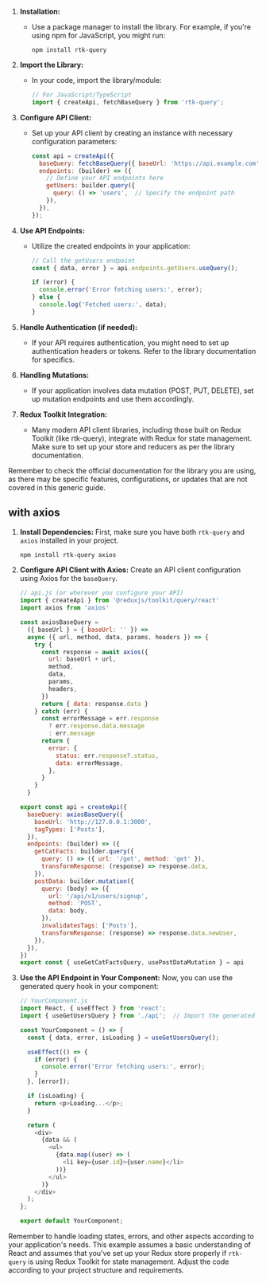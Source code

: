 1. **Installation:**
   - Use a package manager to install the library. For example, if you're using npm for JavaScript, you might run: 
     ```
     npm install rtk-query
     ```

2. **Import the Library:**
   - In your code, import the library/module:
     ```javascript
     // For JavaScript/TypeScript
     import { createApi, fetchBaseQuery } from 'rtk-query';
     ```

3. **Configure API Client:**
   - Set up your API client by creating an instance with necessary configuration parameters:
     ```javascript
     const api = createApi({
       baseQuery: fetchBaseQuery({ baseUrl: 'https://api.example.com' }),
       endpoints: (builder) => ({
         // Define your API endpoints here
         getUsers: builder.query({
           query: () => 'users',  // Specify the endpoint path
         }),
       }),
     });
     ```

4. **Use API Endpoints:**
   - Utilize the created endpoints in your application:
     ```javascript
     // Call the getUsers endpoint
     const { data, error } = api.endpoints.getUsers.useQuery();

     if (error) {
       console.error('Error fetching users:', error);
     } else {
       console.log('Fetched users:', data);
     }
     ```

5. **Handle Authentication (if needed):**
   - If your API requires authentication, you might need to set up authentication headers or tokens. Refer to the library documentation for specifics.

6. **Handling Mutations:**
   - If your application involves data mutation (POST, PUT, DELETE), set up mutation endpoints and use them accordingly.

7. **Redux Toolkit Integration:**
   - Many modern API client libraries, including those built on Redux Toolkit (like rtk-query), integrate with Redux for state management. Make sure to set up your store and reducers as per the library documentation.

Remember to check the official documentation for the library you are using, as there may be specific features, configurations, or updates that are not covered in this generic guide.

## with axios

1. **Install Dependencies:**
   First, make sure you have both `rtk-query` and `axios` installed in your project.

   ```bash
   npm install rtk-query axios
   ```

2. **Configure API Client with Axios:**
   Create an API client configuration using Axios for the `baseQuery`.

    ```javascript
    // api.js (or wherever you configure your API)
    import { createApi } from '@reduxjs/toolkit/query/react'
    import axios from 'axios'

    const axiosBaseQuery =
      ({ baseUrl } = { baseUrl: '' }) =>
      async ({ url, method, data, params, headers }) => {
        try {
          const response = await axios({
            url: baseUrl + url,
            method,
            data,
            params,
            headers,
          })
          return { data: response.data }
        } catch (err) {
          const errorMessage = err.response
            ? err.response.data.message
            : err.message
          return {
            error: {
              status: err.response?.status,
              data: errorMessage,
            },
          }
        }
      }

    export const api = createApi({
      baseQuery: axiosBaseQuery({
        baseUrl: 'http://127.0.0.1:3000',
        tagTypes: ['Posts'],
      }),
      endpoints: (builder) => ({
        getCatFacts: builder.query({
          query: () => ({ url: '/get', method: 'get' }),
          transformResponse: (response) => response.data,
        }),
        postData: builder.mutation({
          query: (body) => ({
            url: '/api/v1/users/signup',
            method: 'POST',
            data: body,
          }),
          invalidatesTags: ['Posts'],
          transformResponse: (response) => response.data.newUser,
        }),
      }),
    })
    export const { useGetCatFactsQuery, usePostDataMutation } = api
    ```

3. **Use the API Endpoint in Your Component:**
   Now, you can use the generated query hook in your component:

   ```javascript
   // YourComponent.js
   import React, { useEffect } from 'react';
   import { useGetUsersQuery } from './api';  // Import the generated hook

   const YourComponent = () => {
     const { data, error, isLoading } = useGetUsersQuery();

     useEffect(() => {
       if (error) {
         console.error('Error fetching users:', error);
       }
     }, [error]);

     if (isLoading) {
       return <p>Loading...</p>;
     }

     return (
       <div>
         {data && (
           <ul>
             {data.map((user) => (
               <li key={user.id}>{user.name}</li>
             ))}
           </ul>
         )}
       </div>
     );
   };

   export default YourComponent;
   ```

Remember to handle loading states, errors, and other aspects according to your application's needs. This example assumes a basic understanding of React and assumes that you've set up your Redux store properly if `rtk-query` is using Redux Toolkit for state management. Adjust the code according to your project structure and requirements.
